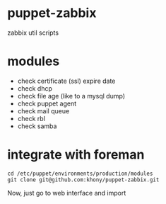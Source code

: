 puppet-zabbix
===========
zabbix util scripts

modules
=====
* check certificate (ssl) expire date
* check dhcp
* check file age (like to a mysql dump)
* check puppet agent
* check mail queue
* check rbl
* check samba

integrate with foreman
=====
```
cd /etc/puppet/environments/production/modules
git clone git@github.com:khony/puppet-zabbix.git
```

Now, just go to web interface and import
